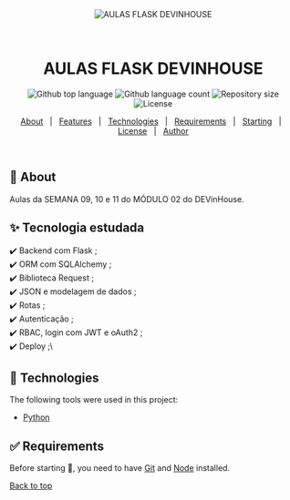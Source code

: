 <div align="center" id="top"> 
  <img src="./.github/app.gif" alt="AULAS FLASK   DEVINHOUSE" />

  &#xa0;

  <!-- <a href="https://aulasflaskdevinhouse.netlify.app">Demo</a> -->
</div>

<h1 align="center">AULAS FLASK   DEVINHOUSE</h1>

<p align="center">
  <img alt="Github top language" src="https://img.shields.io/github/languages/top/{{YOUR_GITHUB_USERNAME}}/aulas-flask---devinhouse?color=56BEB8">

  <img alt="Github language count" src="https://img.shields.io/github/languages/count/{{YOUR_GITHUB_USERNAME}}/aulas-flask---devinhouse?color=56BEB8">

  <img alt="Repository size" src="https://img.shields.io/github/repo-size/{{YOUR_GITHUB_USERNAME}}/aulas-flask---devinhouse?color=56BEB8">

  <img alt="License" src="https://img.shields.io/github/license/{{YOUR_GITHUB_USERNAME}}/aulas-flask---devinhouse?color=56BEB8">

  <!-- <img alt="Github issues" src="https://img.shields.io/github/issues/{{YOUR_GITHUB_USERNAME}}/aulas-flask---devinhouse?color=56BEB8" /> -->

  <!-- <img alt="Github forks" src="https://img.shields.io/github/forks/{{YOUR_GITHUB_USERNAME}}/aulas-flask---devinhouse?color=56BEB8" /> -->

  <!-- <img alt="Github stars" src="https://img.shields.io/github/stars/{{YOUR_GITHUB_USERNAME}}/aulas-flask---devinhouse?color=56BEB8" /> -->
</p>

<!-- Status -->

<!-- <h4 align="center"> 
	🚧  AULAS FLASK   DEVINHOUSE 🚀 Under construction...  🚧
</h4> 

<hr> -->

<p align="center">
  <a href="#dart-about">About</a> &#xa0; | &#xa0; 
  <a href="#sparkles-features">Features</a> &#xa0; | &#xa0;
  <a href="#rocket-technologies">Technologies</a> &#xa0; | &#xa0;
  <a href="#white_check_mark-requirements">Requirements</a> &#xa0; | &#xa0;
  <a href="#checkered_flag-starting">Starting</a> &#xa0; | &#xa0;
  <a href="#memo-license">License</a> &#xa0; | &#xa0;
  <a href="https://github.com/{{YOUR_GITHUB_USERNAME}}" target="_blank">Author</a>
</p>

<br>

## :dart: About ##

Aulas da SEMANA 09, 10 e 11 do MÓDULO 02 do DEVinHouse.
## :sparkles: Tecnologia estudada ##

:heavy_check_mark: Backend com Flask ;\
:heavy_check_mark: ORM com SQLAlchemy ;\
:heavy_check_mark: Biblioteca Request ;\
:heavy_check_mark: JSON e modelagem de dados ;\
:heavy_check_mark: Rotas ;\
:heavy_check_mark: Autenticação ;\
:heavy_check_mark: RBAC, login com JWT e oAuth2 ;\
:heavy_check_mark: Deploy ;\


## :rocket: Technologies ##

The following tools were used in this project:

- [Python](https://www.python.org)

## :white_check_mark: Requirements ##

Before starting :checkered_flag:, you need to have [Git](https://git-scm.com) and [Node](https://nodejs.org/en/) installed.


<a href="#top">Back to top</a>
